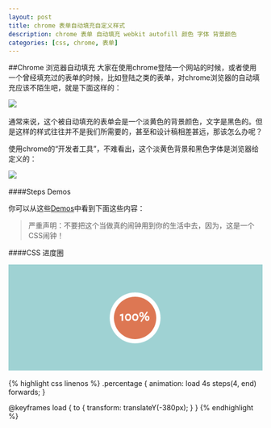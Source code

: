 ```yaml
---
layout: post
title: chrome 表单自动填充自定义样式
description: chrome 表单 自动填充 webkit autofill 颜色 字体 背景颜色
categories: [css, chrome, 表单]
---
```


##Chrome 浏览器自动填充
大家在使用chrome登陆一个网站的时候，或者使用一个曾经填充过的表单的时候，比如登陆之类的表单，对chrome浏览器的自动填充应该不陌生吧，就是下面这样的：

<img src="http://woaixiangbao.github.io/demo/20151216/autofill.jpg" />

通常来说，这个被自动填充的表单会是一个淡黄色的背景颜色，文字是黑色的。但是这样的样式往往并不是我们所需要的，甚至和设计稿相差甚远，那该怎么办呢？

使用chrome的“开发者工具”，不难看出，这个淡黄色背景和黑色字体是浏览器给定义的：

<img src="http://woaixiangbao.github.io/demo/20150211/autofill2.jpg" />


####Steps Demos

你可以从这些[Demos](https://woaixiangbao.github.io/demo/20150211/index.html)中看到下面这些内容：



>严重声明：不要把这个当做真的闹钟用到你的生活中去，因为，这是一个CSS闹钟！


####CSS 进度圈

<img src="/demo/20150211/loaderpreview.png">


{% highlight css linenos %}
.percentage {
  animation: load 4s steps(4, end) forwards;
}

@keyframes load {
  to {
    transform: translateY(-380px);
  }
}
{% endhighlight %}

